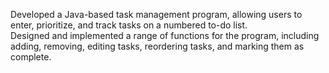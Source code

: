 Developed a Java-based task management program, allowing users to enter, prioritize, and track tasks on a numbered to-do list.  
Designed and implemented a range of functions for the program, including adding, removing, editing tasks, reordering tasks, and marking them as complete. 
